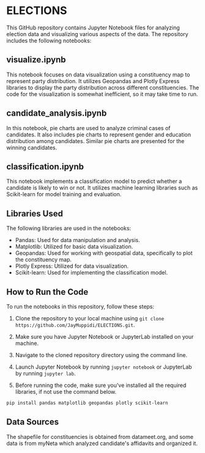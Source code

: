 # ELECTIONS

This GitHub repository contains Jupyter Notebook files for analyzing election data and visualizing various aspects of the data. The repository includes the following notebooks:

## visualize.ipynb
This notebook focuses on data visualization using a constituency map to represent party distribution. It utilizes Geopandas and Plotly Express libraries to display the party distribution across different constituencies. The code for the visualization is somewhat inefficient, so it may take time to run. 

## candidate_analysis.ipynb
In this notebook, pie charts are used to analyze criminal cases of candidates. It also includes pie charts to represent gender and education distribution among candidates. Similar pie charts are presented for the winning candidates.

## classification.ipynb
This notebook implements a classification model to predict whether a candidate is likely to win or not. It utilizes machine learning libraries such as Scikit-learn for model training and evaluation.

## Libraries Used
The following libraries are used in the notebooks:

- Pandas: Used for data manipulation and analysis.
- Matplotlib: Utilized for basic data visualization.
- Geopandas: Used for working with geospatial data, specifically to plot the constituency map.
- Plotly Express: Utilized for data visualization.
- Scikit-learn: Used for implementing the classification model.

## How to Run the Code
To run the notebooks in this repository, follow these steps:

1. Clone the repository to your local machine using `git clone https://github.com/JayMuppidi/ELECTIONS.git`.

2. Make sure you have Jupyter Notebook or JupyterLab installed on your machine.

3. Navigate to the cloned repository directory using the command line.

4. Launch Jupyter Notebook by running `jupyter notebook` or JupyterLab by running `jupyter lab`.

5. Before running the code, make sure you've installed all the required libraries, if not use the command below.

```bash
pip install pandas matplotlib geopandas plotly scikit-learn
```
## Data Sources
The shapefile for constituencies is obtained from datameet.org, and some data is from myNeta which analyzed candidate's affidavits and organized it.
